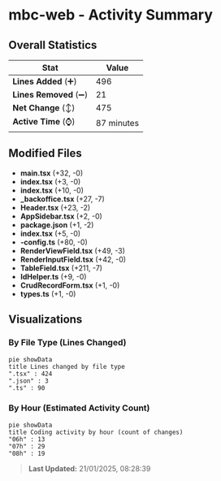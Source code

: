 # mbc-web - Activity Summary 

## Overall Statistics

| Stat                   | Value                                                             |
| ---------------------- | ----------------------------------------------------------------- |
| **Lines Added** (➕)   | 496                                          |
| **Lines Removed** (➖) | 21                                        |
| **Net Change** (↕)    | 475                |
| **Active Time** (⌚)   | 87 minutes |


## Modified Files
- **main.tsx** (+32, -0)
- **index.tsx** (+3, -0)
- **index.tsx** (+10, -0)
- **_backoffice.tsx** (+27, -7)
- **Header.tsx** (+23, -2)
- **AppSidebar.tsx** (+2, -0)
- **package.json** (+1, -2)
- **index.tsx** (+5, -0)
- **-config.ts** (+80, -0)
- **RenderViewField.tsx** (+49, -3)
- **RenderInputField.tsx** (+42, -0)
- **TableField.tsx** (+211, -7)
- **IdHelper.ts** (+9, -0)
- **CrudRecordForm.tsx** (+1, -0)
- **types.ts** (+1, -0)

## Visualizations

### By File Type (Lines Changed)

```mermaid
pie showData
title Lines changed by file type
".tsx" : 424
".json" : 3
".ts" : 90
```

### By Hour (Estimated Activity Count)

```mermaid
pie showData
title Coding activity by hour (count of changes)
"06h" : 13
"07h" : 29
"08h" : 19
```


> **Last Updated:** 21/01/2025, 08:28:39